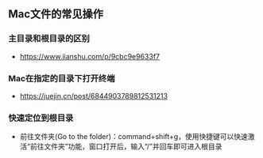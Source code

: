 ## Mac文件的常见操作

### 主目录和根目录的区别
 - https://www.jianshu.com/p/9cbc9e9633f7


### Mac在指定的目录下打开终端
 - https://juejin.cn/post/6844903789812531213 

### 快速定位到根目录
 - 前往文件夹(Go to the folder)：command+shift+g，使用快捷键可以快速激活“前往文件夹”功能，窗口打开后，输入“/”并回车即可进入根目录